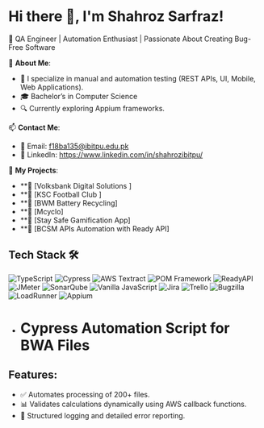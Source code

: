 # Hi there 👋, I'm Shahroz Sarfraz!

🎯 QA Engineer | Automation Enthusiast | Passionate About Creating Bug-Free Software 

🌟 **About Me**:
- 🚀 I specialize in manual and automation testing (REST APIs, UI, Mobile, Web Applications).
- 🎓 Bachelor’s in Computer Science 
- 🔍 Currently exploring Appium frameworks.

📫 **Contact Me**:
- 📧 Email: f18ba135@ibitpu.edu.pk
- 💼 LinkedIn: https://www.linkedin.com/in/shahrozibitpu/

📂 **My Projects**:
- **🚀 [Volksbank Digital Solutions ]
- **🚀 [KSC Football Club ]
- **🚀 [BWM Battery Recycling]
- **🚀 [Mcyclo]
- **🚀 [Stay Safe Gamification App]
- **🚀 [BCSM APIs Automation with Ready API]

## Tech Stack 🛠

![TypeScript](https://img.shields.io/badge/TypeScript-007ACC?style=for-the-badge&logo=typescript&logoColor=white)
![Cypress](https://img.shields.io/badge/Cypress-17202C?style=for-the-badge&logo=cypress&logoColor=white)
![AWS Textract](https://img.shields.io/badge/AWS%20Textract-FF9900?style=for-the-badge&logo=amazonaws&logoColor=white)
![POM Framework](https://img.shields.io/badge/Page%20Object%20Model-POM-blue?style=for-the-badge)
![ReadyAPI](https://img.shields.io/badge/ReadyAPI-0083B4?style=for-the-badge)
![JMeter](https://img.shields.io/badge/JMeter-D22128?style=for-the-badge&logo=apachejmeter&logoColor=white)
![SonarQube](https://img.shields.io/badge/SonarQube-4E9BCD?style=for-the-badge&logo=sonarqube&logoColor=white)
![Vanilla JavaScript](https://img.shields.io/badge/JavaScript-F7DF1E?style=for-the-badge&logo=javascript&logoColor=black)
![Jira](https://img.shields.io/badge/Jira-0052CC?style=for-the-badge&logo=jira&logoColor=white)
![Trello](https://img.shields.io/badge/Trello-0052CC?style=for-the-badge&logo=trello&logoColor=white)
![Bugzilla](https://img.shields.io/badge/Bugzilla-CC0000?style=for-the-badge&logo=bugzilla&logoColor=white)
![LoadRunner](https://img.shields.io/badge/LoadRunner-073763?style=for-the-badge)
![Appium](https://img.shields.io/badge/Appium-5C2D91?style=for-the-badge&logo=appium&logoColor=white)


- # Cypress Automation Script for BWA Files
## Features:
- ✅ Automates processing of 200+ files.
- 📊 Validates calculations dynamically using AWS callback functions.
- 📄 Structured logging and detailed error reporting.
